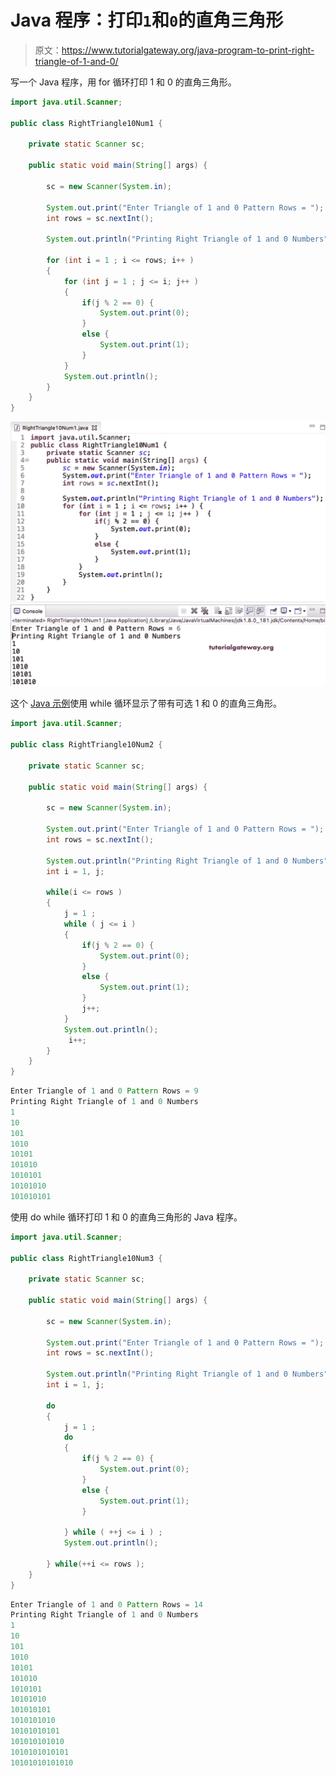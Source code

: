 # Java 程序：打印`1`和`0`的直角三角形

> 原文：<https://www.tutorialgateway.org/java-program-to-print-right-triangle-of-1-and-0/>

写一个 Java 程序，用 for 循环打印 1 和 0 的直角三角形。

```java
import java.util.Scanner;

public class RightTriangle10Num1 {

	private static Scanner sc;

	public static void main(String[] args) {

		sc = new Scanner(System.in);	

		System.out.print("Enter Triangle of 1 and 0 Pattern Rows = ");
		int rows = sc.nextInt();

		System.out.println("Printing Right Triangle of 1 and 0 Numbers");

		for (int i = 1 ; i <= rows; i++ ) 
		{
			for (int j = 1 ; j <= i; j++ ) 	
			{
				if(j % 2 == 0) {
					System.out.print(0);
				}
				else {
					System.out.print(1);
				}
			}
			System.out.println();
		}
	}
}
```

![Java Program to Print Right Triangle of 1 and 0 Numbers](img/883b4ae5a99472844358f066f9c1ca09.png)

这个 [Java 示例](https://www.tutorialgateway.org/learn-java-programs/)使用 while 循环显示了带有可选 1 和 0 的直角三角形。

```java
import java.util.Scanner;

public class RightTriangle10Num2 {

	private static Scanner sc;

	public static void main(String[] args) {

		sc = new Scanner(System.in);	

		System.out.print("Enter Triangle of 1 and 0 Pattern Rows = ");
		int rows = sc.nextInt();

		System.out.println("Printing Right Triangle of 1 and 0 Numbers");
		int i = 1, j; 

		while(i <= rows ) 
		{
			j = 1 ;
			while ( j <= i ) 	
			{
				if(j % 2 == 0) {
					System.out.print(0);
				}
				else {
					System.out.print(1);
				}
				j++;
			}
			System.out.println();
			 i++;
		}
	}
}
```

```java
Enter Triangle of 1 and 0 Pattern Rows = 9
Printing Right Triangle of 1 and 0 Numbers
1
10
101
1010
10101
101010
1010101
10101010
101010101
```

使用 do while 循环打印 1 和 0 的直角三角形的 Java 程序。

```java
import java.util.Scanner;

public class RightTriangle10Num3 {

	private static Scanner sc;

	public static void main(String[] args) {

		sc = new Scanner(System.in);	

		System.out.print("Enter Triangle of 1 and 0 Pattern Rows = ");
		int rows = sc.nextInt();

		System.out.println("Printing Right Triangle of 1 and 0 Numbers");
		int i = 1, j; 

		do
		{
			j = 1 ;
			do	
			{
				if(j % 2 == 0) {
					System.out.print(0);
				}
				else {
					System.out.print(1);
				}

			} while ( ++j <= i ) ;
			System.out.println();

		} while(++i <= rows );
	}
}
```

```java
Enter Triangle of 1 and 0 Pattern Rows = 14
Printing Right Triangle of 1 and 0 Numbers
1
10
101
1010
10101
101010
1010101
10101010
101010101
1010101010
10101010101
101010101010
1010101010101
10101010101010
```